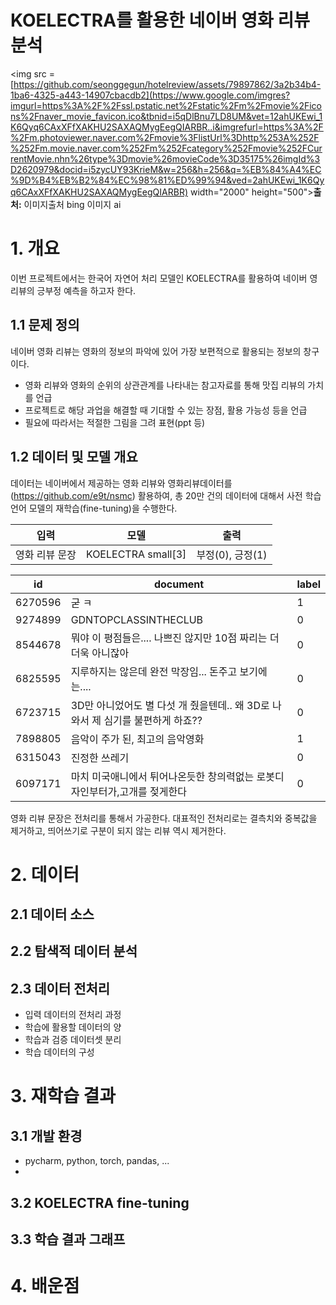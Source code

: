 # KOELECTRA를 활용한 네이버 영화 리뷰 분석
<img src = [https://github.com/seonggegun/hotelreview/assets/79897862/3a2b34b4-1ba6-4325-a443-14907cbacdb2](https://www.google.com/imgres?imgurl=https%3A%2F%2Fssl.pstatic.net%2Fstatic%2Fm%2Fmovie%2Ficons%2Fnaver_movie_favicon.ico&tbnid=i5qDlBnu7LD8UM&vet=12ahUKEwi_1K6Qyq6CAxXFfXAKHU2SAXAQMygEegQIARBR..i&imgrefurl=https%3A%2F%2Fm.photoviewer.naver.com%2Fmovie%3FlistUrl%3Dhttp%253A%252F%252Fm.movie.naver.com%252Fm%252Fcategory%252Fmovie%252FCurrentMovie.nhn%26type%3Dmovie%26movieCode%3D35175%26imgId%3D2620979&docid=i5zycUY93KrieM&w=256&h=256&q=%EB%84%A4%EC%9D%B4%EB%B2%84%EC%98%81%ED%99%94&ved=2ahUKEwi_1K6Qyq6CAxXFfXAKHU2SAXAQMygEegQIARBR) width="2000" height="500">**출처:** 이미지출처 bing 이미지 ai

# 1. 개요
이번 프로젝트에서는 한국어 자연어 처리 모델인 KOELECTRA를 활용하여 네이버 영 리뷰의 긍부정 예측을 하고자 한다.

## 1.1 문제 정의
네이버 영화 리뷰는 영화의 정보의 파악에 있어 가장 보편적으로 활용되는 정보의 창구이다.
 - 영화 리뷰와 영화의 순위의 상관관계를 나타내는 참고자료를 통해 맛집 리뷰의 가치를 언급
 - 프로젝트로 해당 과업을 해결할 때 기대할 수 있는 장점, 활용 가능성 등을 언급
 - 필요에 따라서는 적절한 그림을 그려 표현(ppt 등)

## 1.2 데이터 및 모델 개요
데이터는 네이버에서 제공하는 영화 리뷰와 영화리뷰데이터를(https://github.com/e9t/nsmc) 활용하여, 총 20만 건의 데이터에 대해서 사전 학습 언어 모델의 재학습(fine-tuning)을 수행한다. 

| 입력       |모델|출력|
|----------|---|---|
| 영화 리뷰 문장 |KOELECTRA small[3]|부정(0), 긍정(1)|<br>

|id|document|label|
|--|--------|-----|
|6270596|굳 ㅋ|1|
|9274899|GDNTOPCLASSINTHECLUB|0|
|8544678|뭐야 이 평점들은.... 나쁘진 않지만 10점 짜리는 더더욱 아니잖아|0|
|6825595|지루하지는 않은데 완전 막장임... 돈주고 보기에는....|0|
|6723715|3D만 아니었어도 별 다섯 개 줬을텐데.. 왜 3D로 나와서 제 심기를 불편하게 하죠??|0|
|7898805|음악이 주가 된, 최고의 음악영화|1|
|6315043|진정한 쓰레기|0|
|6097171|마치 미국애니에서 튀어나온듯한 창의력없는 로봇디자인부터가,고개를 젖게한다|0|


영화 리뷰 문장은 전처리를 통해서 가공한다. 대표적인 전처리로는 결측치와 중복값을 제거하고, 띄어쓰기로 구분이 되지 않는 리뷰 역시 제거한다.

# 2. 데이터
## 2.1 데이터 소스

## 2.2 탐색적 데이터 분석

## 2.3 데이터 전처리
- 입력 데이터의 전처리 과정
- 학습에 활용할 데이터의 양
- 학습과 검증 데이터셋 분리
- 학습 데이터의 구성

# 3. 재학습 결과
## 3.1 개발 환경
 - pycharm, python, torch, pandas, ...
 - 
## 3.2 KOELECTRA fine-tuning
## 3.3 학습 결과 그래프

# 4. 배운점
